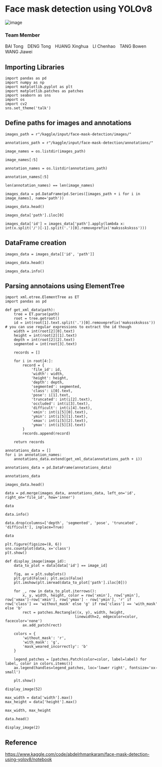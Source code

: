 # Face mask detection using YOLOv8

![image](https://github.com/user-attachments/assets/2066b3a2-d88d-4aa3-856e-d04ef714fbf6)

### Team Member
BAI Tong　DENG Tong　HUANG Xinghua　LI Chenhao　TANG Bowen　WANG Jiawei
## Importing Libraries

```Jupyter Notebook
import pandas as pd
import numpy as np
import matplotlib.pyplot as plt
import matplotlib.patches as patches
import seaborn as sns
import os
import cv2
sns.set_theme('talk')
```

## Define paths for images and annotations
```Jupyter Notebook
images_path = r"/kaggle/input/face-mask-detection/images/"

annotations_path = r"/kaggle/input/face-mask-detection/annotations/"
```
```
image_names = os.listdir(images_path)

image_names[:5]
```
```
annotation_names = os.listdir(annotations_path)

annotation_names[:5]
```
```
len(annotation_names) == len(image_names)
```
```
images_data = pd.DataFrame(pd.Series([images_path + i for i in image_names], name='path'))

images_data.head()
```
```
images_data['path'].iloc[0]
```
```
images_data['id'] = images_data['path'].apply(lambda x: int(x.split('/')[-1].split('.')[0].removeprefix('maksssksksss')))
```

## DataFrame creation
```Jupyter Notebook
images_data = images_data[['id', 'path']]

images_data.head()
```
```
images_data.info()
```

## Parsing annotaions using ElementTree
```Jupyter Notebook
import xml.etree.ElementTree as ET
import pandas as pd

def get_xml_data(path):
    tree = ET.parse(path)
    root = tree.getroot()
    id = int(root[1].text.split('.')[0].removeprefix('maksssksksss')) # you can use regular expressions to extract the id though
    width = int(root[2][0].text)
    height = int(root[2][1].text)
    depth = int(root[2][2].text)
    segmented = int(root[3].text)

    records = []

    for i in root[4:]:
        record = {
            'file_id': id,
            'width': width,
            'height': height,
            'depth': depth,
            'segmented': segmented,
            'class': i[0].text,
            'pose': i[1].text,
            'truncated': int(i[2].text),
            'occluded': int(i[3].text),
            'difficult': int(i[4].text),
            'xmin': int(i[5][0].text),
            'ymin': int(i[5][1].text),
            'xmax': int(i[5][2].text),
            'ymax': int(i[5][3].text)
        }
        records.append(record)

    return records
```
```Jupyter Notebook
annotations_data = []
for i in annotation_names:
    annotations_data.extend(get_xml_data(annotations_path + i))

annotations_data = pd.DataFrame(annotations_data)
```
```Jupyter Notebook
annotations_data
```
```
images_data.head()
```
```
data = pd.merge(images_data, annotations_data, left_on='id', right_on='file_id', how='inner')

data
```
```
data.info()
```
```
data.drop(columns=['depth', 'segmented', 'pose', 'truncated', 'difficult'], inplace=True)
```
```
data
```
```
plt.figure(figsize=(8, 6))
sns.countplot(data, x='class')
plt.show()
```
```
def display_image(image_id):
    data_to_plot = data[data['id'] == image_id]

    fig, ax = plt.subplots()
    plt.grid(False); plt.axis(False)
    plt.imshow(plt.imread(data_to_plot['path'].iloc[0]))

    for _, row in data_to_plot.iterrows():
        x, y, width, height, color = row['xmin'], row['ymin'], row['xmax']-row['xmin'], row['ymax'] - row['ymin'], 'r' if row['class'] == 'without_mask' else 'g' if row['class'] == 'with_mask' else 'b'
        rect = patches.Rectangle((x, y), width, height,
                                linewidth=2, edgecolor=color, facecolor='none')
        ax.add_patch(rect)

    colors = {
        'without_mask': 'r',
        'with_mask': 'g',
        'mask_weared_incorrectly': 'b'
    }

    legend_patches = [patches.Patch(color=color, label=label) for label, color in colors.items()]
    ax.legend(handles=legend_patches, loc='lower right', fontsize='xx-small')

    plt.show()
```
```
display_image(52)
```
```
max_width = data['width'].max()
max_height = data['height'].max()

max_width, max_height
```
```
data.head()
```
```
display_image(2)
```
## Reference
https://www.kaggle.com/code/abdelrhmankaram/face-mask-detection-using-yolov8/notebook
